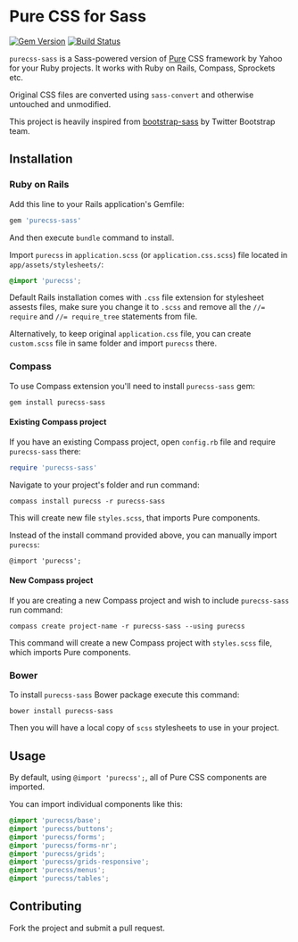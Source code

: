 # Pure CSS for Sass

[![Gem Version](https://badge.fury.io/rb/purecss-sass.svg)](http://badge.fury.io/rb/purecss-sass)
[![Build Status](https://travis-ci.org/rubysamurai/purecss-sass.svg?branch=v0.6.0)](https://travis-ci.org/rubysamurai/purecss-sass)

`purecss-sass` is a Sass-powered version of [Pure](https://github.com/yahoo/pure/) CSS framework by Yahoo for your Ruby projects. It works with Ruby on Rails, Compass, Sprockets etc.

Original CSS files are converted using `sass-convert` and otherwise untouched and unmodified.

This project is heavily inspired from [bootstrap-sass](https://github.com/twbs/bootstrap-sass) by Twitter Bootstrap team.

## Installation


### Ruby on Rails

Add this line to your Rails application's Gemfile:

```ruby
gem 'purecss-sass'
```

And then execute `bundle` command to install.

Import `purecss` in `application.scss` (or `application.css.scss`) file located in `app/assets/stylesheets/`:

```scss
@import 'purecss';
```

Default Rails installation comes with `.css` file extension for stylesheet assests files, make sure you change it to `.scss` and remove all the `//= require` and `//= require_tree` statements from file.

Alternatively, to keep original `application.css` file, you can create `custom.scss` file in same folder and import `purecss` there.

### Compass

To use Compass extension you'll need to install `purecss-sass` gem:

```
gem install purecss-sass
```

#### Existing Compass project

If you have an existing Compass project, open `config.rb` file and require `purecss-sass` there:

```ruby
require 'purecss-sass'
```

Navigate to your project's folder and run command:

```
compass install purecss -r purecss-sass
```

This will create new file `styles.scss`, that imports Pure components.

Instead of the install command provided above, you can manually import `purecss`:

```
@import 'purecss';
```

#### New Compass project

If you are creating a new Compass project and wish to include `purecss-sass` run command:

```
compass create project-name -r purecss-sass --using purecss
```

This command will create a new Compass project with `styles.scss` file, which imports Pure components.

### Bower

To install `purecss-sass` Bower package execute this command:
```
bower install purecss-sass
```

Then you will have a local copy of `scss` stylesheets to use in your project.

## Usage

By default, using `@import 'purecss';`, all of Pure CSS components are imported.

You can import individual components like this:

```scss
@import 'purecss/base';
@import 'purecss/buttons';
@import 'purecss/forms';
@import 'purecss/forms-nr';
@import 'purecss/grids';
@import 'purecss/grids-responsive';
@import 'purecss/menus';
@import 'purecss/tables';
```

## Contributing

Fork the project and submit a pull request.
